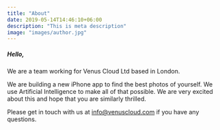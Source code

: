 ```yaml
---
title: "About"
date: 2019-05-14T14:46:10+06:00
description: "This is meta description"
image: "images/author.jpg"
---
```


##### Hello, 

We are a team working for Venus Cloud Ltd based in London. 

We are building a new iPhone app to find the best photos of yourself. We use Artificial Intelligence to make all of that possible. We are very excited about this and hope that you are similarly thrilled.

Please get in touch with us at info@venuscloud.com if you have any questions.

